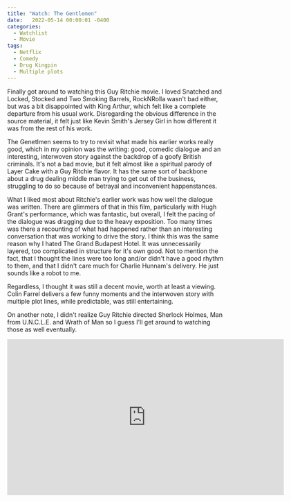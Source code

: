 ```yaml
---
title: "Watch: The Gentlemen"
date:   2022-05-14 00:00:01 -0400
categories:
  - Watchlist
  - Movie
tags:
  - Netflix
  - Comedy
  - Drug Kingpin
  - Multiple plots
---
```

Finally got around to watching this Guy Ritchie movie.  I loved Snatched and Locked, Stocked and Two Smoking Barrels, RockNRolla wasn't bad either, but was a bit disappointed with King Arthur, which felt like a complete departure from his usual work.  Disregarding the obvious difference in the source material, it felt just like Kevin Smith's Jersey Girl in how different it was from the rest of his work.

The Genetlmen seems to try to revisit what made his earlier works really good, which in my opinion was the writing: good, comedic dialogue and an interesting, interwoven story against the backdrop of a goofy British criminals.  It's not a bad movie, but it felt almost like a spiritual parody of Layer Cake with a Guy Ritchie flavor.  It has the same sort of backbone about a drug dealing middle man trying to get out of the business, struggling to do so because of betrayal and inconvenient happenstances. 

What I liked most about Ritchie's earlier work was how well the dialogue was written.  There are glimmers of that in this film, particularly with Hugh Grant's performance, which was fantastic, but overall, I felt the pacing of the dialogue was dragging due to the heavy exposition.  Too many times was there a recounting of what had happened rather than an interesting conversation that was working to drive the story.  I think this was the same reason why I hated The Grand Budapest Hotel.  It was unnecessarily layered, too complicated in structure for it's own good.  Not to mention the fact, that I thought the lines were too long and/or didn't have a good rhythm to them, and that I didn't care much for Charlie Hunnam's delivery.  He just sounds like a robot to me.

Regardless, I thought it was still a decent movie, worth at least a viewing.  Colin Farrel delivers a few funny moments and the interwoven story with multiple plot lines, while predictable, was still entertaining. 

On another note, I didn't realize Guy Ritchie directed Sherlock Holmes, Man from U.N.C.L.E. and Wrath of Man so I guess I'll get around to watching those as well eventually.

<iframe width="640" height="360" src="https://www.youtube-nocookie.com/embed/KlXsguV9g0E?controls=0&amp;showinfo=0" frameborder="0" allowfullscreen></iframe>
